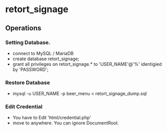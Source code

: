 # retort_signage
## Operations

### Setting Database.
 - connect to MySQL / MariaDB
 - create database retort_signage;
 - grant all privileges on retort_signage.* to 'USER_NAME'@'%' identigied by 'PASSWORD';

### Restore Database
 - mysql -u USER_NAME -p beer_menu < retort_signage_dump.sql

### Edit Credential
 - You have to Edit 'html/credential.php'
 - move to anywhere. You can ignore DocumentRoot.
